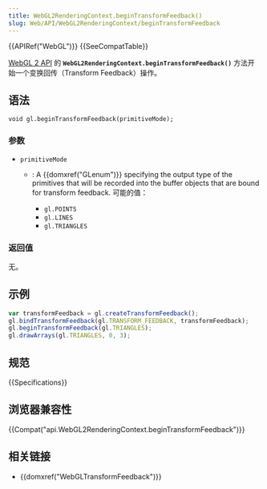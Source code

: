 ```yaml
---
title: WebGL2RenderingContext.beginTransformFeedback()
slug: Web/API/WebGL2RenderingContext/beginTransformFeedback
---
```

{{APIRef("WebGL")}} {{SeeCompatTable}}

[WebGL 2 API](/zh-CN/docs/Web/API/WebGL_API) 的 **`WebGL2RenderingContext.beginTransformFeedback()`** 方法开始一个变换回传（Transform Feedback）操作。

## 语法

```plain
void gl.beginTransformFeedback(primitiveMode);
```

### 参数

- `primitiveMode`

  - : A {{domxref("GLenum")}} specifying the output type of the primitives that will be recorded into the buffer objects that are bound for transform feedback. 可能的值：

    - `gl.POINTS`
    - `gl.LINES`
    - `gl.TRIANGLES`

### 返回值

无。

## 示例

```js
var transformFeedback = gl.createTransformFeedback();
gl.bindTransformFeedback(gl.TRANSFORM_FEEDBACK, transformFeedback);
gl.beginTransformFeedback(gl.TRIANGLES);
gl.drawArrays(gl.TRIANGLES, 0, 3);
```

## 规范

{{Specifications}}

## 浏览器兼容性

{{Compat("api.WebGL2RenderingContext.beginTransformFeedback")}}

## 相关链接

- {{domxref("WebGLTransformFeedback")}}
